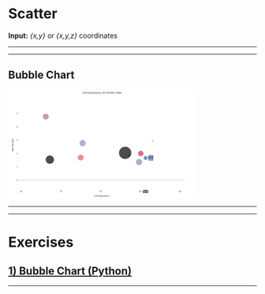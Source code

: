 
# Scatter

**Input:** *{x,y}* or *{x,y,z}* coordinates

<hr><hr>

##  Bubble Chart

<img src="../media/bubble.png" width="75%">

<hr><hr>

# Exercises

##  <a name="exercise01">[1) Bubble Chart (Python)](https://github.com/Chipdelmal/dataViz_CADi/tree/master/scripts/BubbleChart)</a>



<hr>
